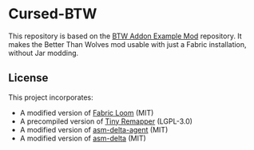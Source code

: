 # Cursed-BTW

This repository is based on the [BTW Addon Example Mod](https://github.com/BTW-Community/BTW-gradle-fabric-example)
repository. It makes the Better Than Wolves mod usable with just a Fabric installation, without Jar modding.

## License
This project incorporates:
* A modified version of [Fabric Loom](https://github.com/FabricMC/fabric-loom) (MIT)
* A precompiled version of [Tiny Remapper](https://github.com/FabricMC/tiny-remapper) (LGPL-3.0)
* A modified version of [asm-delta-agent](https://github.com/superblaubeere27/asm-delta-agent) (MIT)
* A modified version of [asm-delta](https://github.com/superblaubeere27/asm-delta) (MIT)
